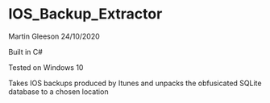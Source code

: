 # IOS_Backup_Extractor
Martin Gleeson 24/10/2020

Built in C#

Tested on Windows 10

Takes IOS backups produced by Itunes and unpacks the obfusicated SQLite database to a chosen location
